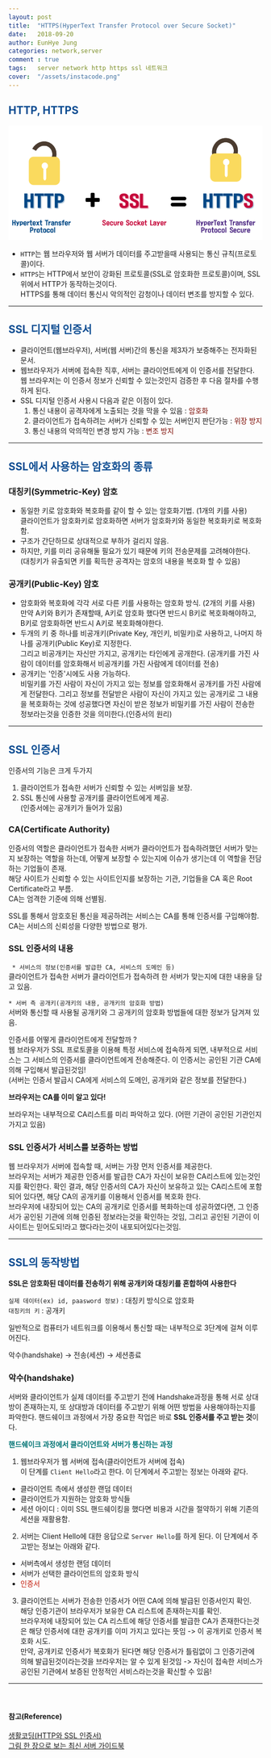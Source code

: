 ```yaml
---
layout: post
title:  "HTTPS(HyperText Transfer Protocol over Secure Socket)"
date:   2018-09-20
author: EunHye Jung
categories: network,server
comment : true
tags:	server network http https ssl 네트워크
cover:  "/assets/instacode.png"
---   
```

          
   
##  <font color = "#0E4D92"> HTTP, HTTPS</font>  
  
  ![content01](/assets/contents/network/content03_https.PNG)    
   
* `HTTP`는 웹 브라우저와 웹 서버가 데이터를 주고받을때 사용되는 통신 규칙(프로토콜)이다.  
* `HTTPS`는 HTTP에서 보안이 강화된 프로토콜(SSL로 암호화한 프로토콜)이며, SSL위에서 HTTP가 동작하는것이다.  
  HTTPS를 통해 데이터 통신시 악의적인 감청이나 데이터 변조를 방지할 수 있다.   
  	
    
- - -  
   
   
##  <font color = "#0E4D92"> SSL 디지털 인증서</font>  
   
   
* 클라이언트(웹브라우저), 서버(웹 서버)간의 통신을 제3자가 보증해주는 전자화된 문서.  
* 웹브라우저가 서버에 접속한 직후, 서버는 클라이언트에게 이 인증서를 전달한다.  
  웹 브라우저는 이 인증서 정보가 신뢰할 수 있는것인지 검증한 후 다음 절차를 수행하게 된다.  
* SSL 디지털 인증서 사용시 다음과 같은 이점이 있다.  
  1) 통신 내용이 공격자에게 노출되는 것을 막을 수 있음 : <font color="#7C0A02"> 암호화 </font>  
  2) 클라이언트가 접속하려는 서버가 신뢰할 수 있는 서버인지 판단가능 :  <font color="#7C0A02"> 위장 방지</font>   
  3) 통신 내용의 악의적인 변경 방지 가능 :  <font color="#7C0A02"> 변조 방지</font>  
  	
    
- - -  
   
    
##  <font color = "#0E4D92"> SSL에서 사용하는 암호화의 종류</font>  
  
  
### 대칭키(Symmetric-Key) 암호   
   
   
* 동일한 키로 암호화와 복호화를 같이 할 수 있는 암호화기법. (1개의 키를 사용)  
  클라이언트가 암호화키로 암호화하면 서버가 암호화키와 동일한 복호화키로 복호화함.   
* 구조가 간단하므로 상대적으로 부하가 걸리지 않음.  
* 하지만, 키를 미리 공유해둘 필요가 있기 때문에 키의 전송문제를 고려해야한다.  
  (대칭키가 유출되면 키를 획득한 공격자는 암호의 내용을 복호화 할 수 있음)  
   
    
### 공개키(Public-Key) 암호  
  
   
* 암호화와 복호화에 각각 서로 다른 키를 사용하는 암호화 방식. (2개의 키를 사용)  
  만약 A키와 B키가 존재할때, A키로 암호화 했다면 반드시 B키로 복호화해야하고, B키로 암호화하면 반드시 A키로 복호화해야한다.  
* 두개의 키 중 하나를 비공개키(Private Key, 개인키, 비밀키)로 사용하고, 나머지 하나를 공개키(Public Key)로 지정한다.  
  그리고 비공개키는 자신만 가지고, 공개키는 타인에게 공개한다. (공개키를 가진 사람이 데이터를 암호화해서 비공개키를 가진 사람에게 데이터를 전송)  
* 공개키는 '인증'시에도 사용 가능하다.  
  비밀키를 가진 사람이 자신이 가지고 있는 정보를 암호화해서 공개키를 가진 사람에게 전달한다. 그리고 정보를 전달받은 사람이 자신이 가지고 있는 공개키로 그 내용을 복호화하는 것에 성공했다면 자신이 받은 정보가 비밀키를 가진 사람이 전송한 정보라는것을 인증한 것을 의미한다.(인증서의 원리)     
  	
    
- - -  
   
      
##  <font color = "#0E4D92"> SSL 인증서</font>  
  
인증서의 기능은 크게 두가지  
1) 클라이언트가 접속한 서버가 신뢰할 수 있는 서버임을 보장.  
2) SSL 통신에 사용할 공개키를 클라이언트에게 제공.   
   (인증서에는 공개키가 들어가 있음)  
  
  
  
### CA(Certificate Authority)  
  
인증서의 역할은 클라이언트가 접속한 서버가 클라이언트가 접속하려했던 서버가 맞는지 보장하는 역할을 하는데, 어떻게 보장할 수 있는지에 이슈가 생기는데 이 역할을 전담하는 기업들이 존재.  
해당 사이트가 신뢰할 수 있는 사이트인지를 보장하는 기관, 기업들을 CA 혹은 Root Certificate라고 부름.    
CA는 엄격한 기준에 의해 선별됨.  
  
SSL를 통해서 암호호된 통신을 제공하려는 서비스는 CA를 통해 인증서를 구입해야함. CA는 서비스의 신뢰성을 다양한 방법으로 평가.     
  
  
  
### SSL 인증서의 내용  
  
` * 서비스의 정보(인증서를 발급한 CA, 서비스의 도메인 등)`   
  클라이언트가 접속한 서버가 클라이언트가 접속하려 한 서버가 맞는지에 대한 내용을 담고 있음.  
    
`* 서버 측 공개키(공개키의 내용, 공개키의 암호화 방법)`   
   서버와 통신할 때 사용될 공개키와 그 공개키의 암호화 방법들에 대한 정보가 담겨져 있음.  
   
인증서를 어떻게 클라이언트에게 전달할까 ?  
웹 브라우저가 SSL 프로토콜을 이용해 특정 서비스에 접속하게 되면, 내부적으로 서비스는 그 서비스의 인증서를 클라이언트에게 전송해준다. 이 인증서는 공인된 기관 CA에 의해 구입해서 발급된것임!  
(서버는 인증서 발급시 CA에게 서비스의 도메인, 공개키와 같은 정보를 전달한다.)  
    
  
<b> 브라우저는 CA를 이미 알고 있다! </b>    
  
브라우저는 내부적으로 CA리스트를 미리 파악하고 있다. (어떤 기관이 공인된 기관인지 가지고 있음) 
  
  
### SSL 인증서가 서비스를 보증하는 방법  
  
웹 브라우저가 서버에 접속할 때, 서버는 가장 먼저 인증서를 제공한다.  
브라우저는 서버가 제공한 인증서를 발급한 CA가 자신이 보유한 CA리스트에 있는것인지를 확인한다. 
확인 결과, 해당 인증서의 CA가 자신이 보유하고 있는 CA리스트에 포함되어 있다면, 해당 CA의 공개키를 이용해서 인증서를 복호화 한다.  
브라우저에 내장되어 있는 CA의 공개키로 인증서를 복화하는데 성공하였다면, 그 인증서가 공인된 기관에 의해 인증된 정보라는것을 확인하는 것임, 그리고 공인된 기관이 이 사이트는 믿어도되!라고 했다라는것이 내포되어있다는것임.  

  
- - -  
   
    
##  <font color = "#0E4D92"> SSL의 동작방법</font>  
  
  
<b> SSL은 암호화된 데이터를 전송하기 위해 공개키와 대칭키를 혼합하여 사용한다 </b>  
  
`실제 데이터(ex) id, paasword 정보)` : 대칭키 방식으로 암호화  
`대칭키의 키` : 공개키  
  
일반적으로 컴퓨터가 네트워크를 이용해서 통신할 때는 내부적으로 3단계에 걸쳐 이루어진다.  
 
악수(handshake) → 전송(세션) →  세션종료  
  
  
### 악수(handshake)  
  
서버와 클라이언트가 실제 데이터를 주고받기 전에 Handshake과정을 통해 서로 상대방이 존재하는지, 또 상대방과 데이터를 주고받기 위해 어떤 방법을 사용해야하는지를 파악한다. 
핸드쉐이크 과정에서 가장 중요한 작업은 바로 <b>SSL 인증서를 주고 받는 것</b>이다.  
  
<font color="#007474"><b> 핸드쉐이크 과정에서 클라이언트와 서버가 통신하는 과정 </b> </font>  
  
1) 웹브라우저가 웹 서버에 접속(클라이언트가 서버에 접속)   
  이 단계를 `Client Hello`라고 한다. 이 단계에서 주고받는 정보는 아래와 같다.  
  * 클라이언트 측에서 생성한 랜덤 데이터  
  * 클라이언트가 지원하는 암호화 방식들  
  * 세션 아이디 : 이미 SSL 핸드쉐이킹을 했다면 비용과 시간을 절약하기 위해 기존의 세션을 재활용함.  
    
2) 서버는 Client Hello에 대한 응답으로 `Server Hello`를 하게 된다. 이 단계에서 주고받는 정보는 아래와 같다.   
  * 서버측에서 생성한 랜덤 데이터  
  * 서버가 선택한 클라이언트의 암호화 방식  
  * <font color="#c21807">인증서 </font>  
  
3) 클라이언트는 서버가 전송한 인증서가 어떤 CA에 의해 발급된 인증서인지 확인.  
   해당 인증기관이 브라우저가 보유한 CA 리스트에 존재하는지를 확인.  
   브라우저에 내장되어 있는 CA 리스트에 해당 인증서를 발급한 CA가 존재한다는것은 해당 인증서에 대한 공개키를 이미 가지고 있다는 뜻임 -> 이 공개키로 인증서 복호화 시도.  
   만약, 공개키로 인증서가 복호화가 된다면 해당 인증서가 틀림없이 그 인증기관에 의해 발급된것이라는것을 브라우저는 알 수 있게 된것임 -> 자신이 접속한 서비스가 공인된 기관에서 보증된 안정적인 서비스라는것을 확신할 수 있음!   
  
  

- - -   
　 
#### 참고(Reference)   
   
[생활코딩(HTTP와 SSL 인증서)](https://opentutorials.org/course/228/4894)    
[그림 한 장으로 보는 최신 서버 가이드북](https://book.naver.com/bookdb/book_detail.nhn?bid=11433282)　  
   
   